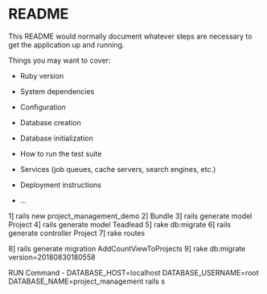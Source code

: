 # README

This README would normally document whatever steps are necessary to get the
application up and running.

Things you may want to cover:

* Ruby version

* System dependencies

* Configuration

* Database creation

* Database initialization

* How to run the test suite

* Services (job queues, cache servers, search engines, etc.)

* Deployment instructions

* ...




1] rails new project_management_demo
2] Bundle
3] rails generate model Project
4] rails generate model Teadlead
5] rake db:migrate
6] rails generate controller Project
7] rake routes

8] rails generate migration AddCountViewToProjects 
9] rake db:migrate version=20180830180558

RUN Command - 
DATABASE_HOST=localhost DATABASE_USERNAME=root DATABASE_NAME=project_management rails s
